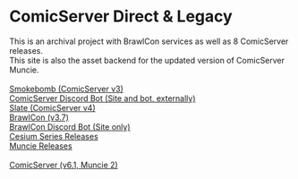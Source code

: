 # ComicServer Direct & Legacy

This is an archival project with BrawlCon services as well as 8 ComicServer releases.
<br>
This site is also the asset backend for the updated version of ComicServer Muncie.
<br>
<br>
<a href="https://assets.comicserver.org/oldversion">Smokebomb (ComicServer v3)</a>
<br>
<a href="https://assets.comicserver.org/oldversion">ComicServer Discord Bot (Site and bot, externally)</a>
<br>
<a href="https://assets.comicserver.org/hello">Slate (ComicServer v4)</a>
<br>
<a href="https://assets.comicserver.org/brawlcon">BrawlCon (v3.7)</a>
<br>
<a href="https://assets.comicserver.org/brawlconbot">BrawlCon Discord Bot (Site only)</a>
<br>
<a href="https://assets.comicserver.org/Cesium">Cesium Series Releases</a>
<br>
<a href="https://assets.comicserver.org/Starflower">Muncie Releases</a>
<br>
<br>
<a href="https://www.comicserver.org/">ComicServer (v6.1, Muncie 2)</a>
